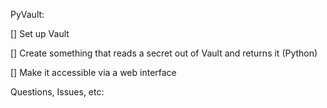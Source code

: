 PyVault:


[] Set up Vault

[] Create something that reads a secret out of Vault and returns it (Python)

[] Make it accessible via a web interface


Questions, Issues, etc:
